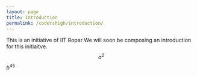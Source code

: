```yaml
---
layout: page
title: Introduction
permalink: /codershigh/introduction/
---
```

This is an initiative of IIT Ropar
We will soon be composing an introduction for this initiaitve. $$a^2$$ $b^45$
